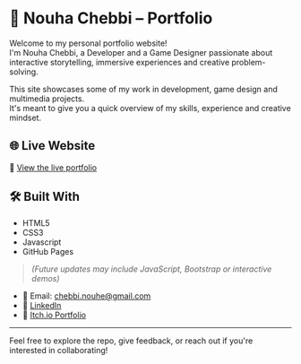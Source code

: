 # 🎨 Nouha Chebbi – Portfolio

Welcome to my personal portfolio website!  
I'm Nouha Chebbi, a Developer and a Game Designer passionate about interactive storytelling, immersive experiences and creative problem-solving.

This site showcases some of my work in development, game design and multimedia projects.  
It's meant to give you a quick overview of my skills, experience and creative mindset.

## 🌐 Live Website

🔗 [View the live portfolio](https://nouhe99.github.io/Portfolio/)

## 🛠️ Built With

- HTML5  
- CSS3
- Javascript
- GitHub Pages  

> *(Future updates may include JavaScript, Bootstrap or interactive demos)*

- 📧 Email: chebbi.nouhe@gmail.com  
- 🔗 [LinkedIn](https://www.linkedin.com/in/chebbinouha/)  
- 💼 [Itch.io Portfolio](https://nowa99.itch.io/)


---

Feel free to explore the repo, give feedback, or reach out if you're interested in collaborating!

